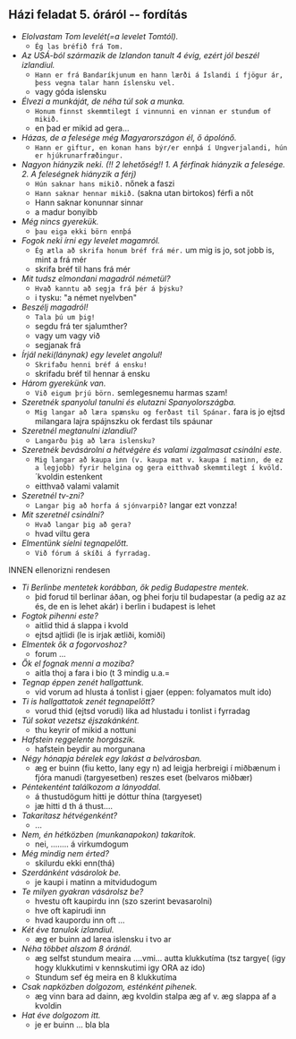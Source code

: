 ## Házi feladat 5. óráról -- fordítás

- _Elolvastam Tom levelét(=a levelet Tomtól)._
  - `Ég las bréfið frá Tom.`
- _Az USÁ-ból származik de Izlandon tanult 4 évig, ezért jól beszél izlandiul._
  - `Hann er frá Bandaríkjunum en hann lærði á Íslandi í fjögur ár, þess vegna talar hann íslensku vel.`
  - vagy góda islensku
- _Élvezi a munkáját, de néha túl sok a munka._
  - `Honum finnst skemmtilegt í vinnunni en vinnan er stundum of mikið.`
  - en þad er mikid ad gera...
- _Házas, de a felesége még Magyarországon él, ő ápolónő._
  - `Hann er giftur, en konan hans býr/er ennþá í Ungverjalandi, hún er hjúkrunarfræðingur.`
- _Nagyon hiányzik neki. (!! 2 lehetőség!! 1. A férfinak hiányzik a felesége. 2. A feleségnek hiányzik a férj)_
  - `Hún saknar hans mikið.` nőnek a faszi
  - `Hann saknar hennar mikið.` (sakna utan birtokos) férfi a nőt
  - Hann saknar konunnar sinnar
  - a madur bonyibb
- _Még nincs gyerekük._
  - `þau eiga ekki börn ennþá`
- _Fogok neki írni egy levelet magamról._
  - `Ég ætla að skrifa honum bréf frá mér.` um mig is jo, sot jobb is, mint a frá mér
  - skrifa bréf til hans frá mér
- _Mit tudsz elmondani magadról németül?_
  - `Hvað kanntu að segja frá þér á þýsku?`
  - i tysku: "a német nyelvben"
- _Beszélj magadról!_
  - `Tala þú um þig!`
  - segdu frá ter sjalumther?
  - vagy um vagy við
  - segjanak frá
- _Írjál neki(lánynak) egy levelet angolul!_
  - `Skrifaðu henni bréf á ensku!`
  - skrifadu bréf til hennar á ensku
- _Három gyerekünk van._
  - `Við eigum þrjú börn.` semlegesnemu harmas szam!
- _Szeretnék spanyolul tanulni és elutazni Spanyolországba._
  - `Mig langar að læra spænsku og ferðast til Spánar.` fara is jo ejtsd milangara lajra spájnszku ok ferdast tils spáunar
- _Szeretnél megtanulni izlandiul?_
  - `Langarðu þig að læra islensku?`
- _Szeretnék bevásárolni a hétvégére és valami izgalmasat csinálni este._
  - `Mig langar að kaupa inn (v. kaupa mat v. kaupa í matinn, de ez a legjobb) fyrir helgina og gera eitthvað skemmtilegt í kvöld.` ´kvoldin estenkent
  - eitthvað valami valamit
- _Szeretnél tv-zni?_
  - `Langar þig að horfa á sjónvarpið?` langar ezt vonzza!
- _Mit szeretnél csinálni?_
  - `Hvað langar þig að gera?`
  - hvad viltu gera
- _Elmentünk síelni tegnapelőtt._
  - `Við fórum á skíði á fyrradag.`
 
INNEN ellenorizni rendesen

- _Ti Berlinbe mentetek korábban, ők pedig Budapestre mentek._
  - þid forud til berlinar áðan, og þhei forju til budapestar  (a pedig az az és, de en is lehet akár) i berlin i budapest is lehet
- _Fogtok pihenni este?_
  - aitlid thid á slappa i kvold
  - ejtsd ajtlidi (le is irjak ætliði, komiði)
- _Elmentek ők a fogorvoshoz?_
  - forum ... 
- _Ők el fognak menni a moziba?_
  - aitla thoj a fara i bio (t 3 mindig u.a.=
- _Tegnap éppen zenét hallgattunk._
  - vid vorum ad hlusta á tonlist i gjaer (eppen: folyamatos mult ido)
- _Ti is hallgattatok zenét tegnapelőtt?_
  - vorud thid  (ejtsd vorudi) lika ad hlustadu i tonlist i fyrradag
- _Túl sokat vezetsz éjszakánként._
  - thu keyrir of mikid a nottuni
- _Hafstein reggelente horgászik._
  - hafstein beydir au morgunana
- _Négy hónapja bérelek egy lakást a belvárosban._
  - æg er buinn (fiu ketto, lany egy n) ad leigja herbreigi í miðbænum i fjóra manudi (targyesetben) reszes eset (belvaros miðbær)
- _Péntekentént találkozom a lányoddal._
  - á thustudögum hitti je dóttur thína (targyeset)
  - jæ hitti d th á thust....
- _Takarítasz hétvégenként?_
  - ...
- _Nem, én hétközben (munkanapokon) takarítok._
  - nei, ........ á virkumdogum
- _Még mindig nem érted?_
  - skilurdu ekki enn(thá)
- _Szerdánként vásárolok be._
  - je kaupi i matinn a mitvidudogum
- _Te milyen gyakran vásárolsz be?_
  - hvestu oft kaupirdu inn (szo szerint bevasarolni)
  - hve oft kapirudi inn
  - hvad kaupordu inn oft ...
- _Két éve tanulok izlandiul._
  - æg er buinn ad larea islensku i tvo ar
- _Néha többet alszom 8 óránál._
  - æg selfst stundum meaira ....vmi... autta klukkutíma (tsz targye( (igy hogy klukkutimi v kennskutimi igy ORA az ido)
  - Stundum sef ég meira en 8 klukkutíma
- _Csak napközben dolgozom, esténként pihenek._
  - æg vinn bara ad dainn, æg kvoldin stalpa æg af v. æg slappa af a kvoldin
- _Hat éve dolgozom itt._
  - je er buinn ... bla bla
    
